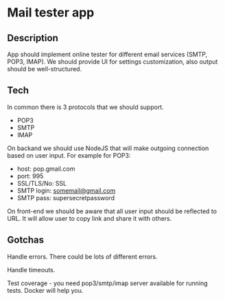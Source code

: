 # Mail tester app

## Description
App should implement online tester for different email services (SMTP, POP3, IMAP). 
We should provide UI for settings customization, also output should be well-structured.

## Tech
In common there is 3 protocols that we should support.
- POP3
- SMTP
- IMAP

On backand we should use NodeJS that will make outgoing connection based on user input. 
For example for POP3:
- host: pop.gmail.com
- port: 995
- SSL/TLS/No: SSL
- SMTP login: somemail@gmail.com
- SMTP pass: supersecretpassword

On front-end we should be aware that all user input should be reflected to URL.
It will allow user to copy link and share it with others.

## Gotchas
Handle errors. There could be lots of different errors.

Handle timeouts.

Test coverage - you need pop3/smtp/imap server available for running tests.
Docker will help you.

